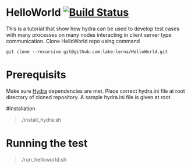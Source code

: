 # HelloWorld [![Build Status](https://travis-ci.org/lake-lerna/hHelloWorld.svg?branch=master)](https://travis-ci.org/tahir24434/HelloWorld)
This is a tutorial that show how hydra can be used to develop test 
cases with many processes on many nodes interacting in client server 
type communication.
Clone HelloWorld repo using command
```
git clone --recursive git@github.com:lake-lerna/HelloWorld.git
```

# Prerequisits
Make sure [Hydra](https://github.com/lake-lerna/hydra) dependencies are 
met.
Place correct hydra.ini file at root directory of cloned repository.
A sample hydra.ini file is given at root.
  
#Installation 

> ./install_hydra.sh

# Running the test

> ./run_helloworld.sh
